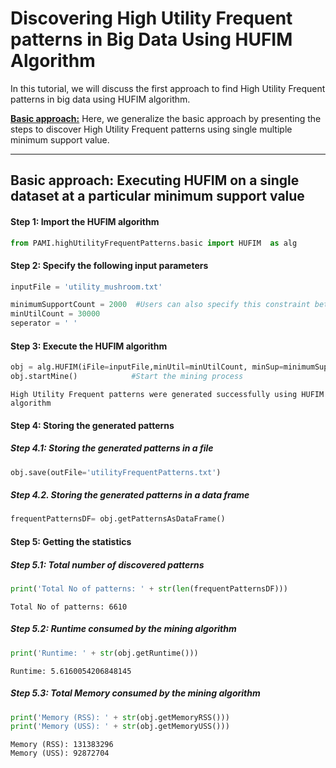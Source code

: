 # Discovering High Utility Frequent patterns in Big Data Using HUFIM Algorithm

In this tutorial, we will discuss the first approach to find High Utility Frequent patterns in big data using HUFIM algorithm.

[__Basic approach:__](#basicApproach) Here, we generalize the basic approach by presenting the steps to discover High Utility Frequent patterns using single multiple minimum support value.

***

## <a id='basicApproach'>Basic approach: Executing HUFIM on a single dataset at a particular minimum support value</a>

#### Step 1: Import the HUFIM algorithm


```python
from PAMI.highUtilityFrequentPatterns.basic import HUFIM  as alg
```

#### Step 2: Specify the following input parameters


```python
inputFile = 'utility_mushroom.txt'

minimumSupportCount = 2000  #Users can also specify this constraint between 0 to 1.
minUtilCount = 30000
seperator = ' '       
```

#### Step 3: Execute the HUFIM algorithm


```python
obj = alg.HUFIM(iFile=inputFile,minUtil=minUtilCount, minSup=minimumSupportCount, sep=seperator)    #initialize
obj.startMine()            #Start the mining process
```

    High Utility Frequent patterns were generated successfully using HUFIM algorithm


#### Step 4: Storing the generated patterns

##### Step 4.1: Storing the generated patterns in a file


```python
obj.save(outFile='utilityFrequentPatterns.txt')
```

##### Step 4.2. Storing the generated patterns in a data frame


```python
frequentPatternsDF= obj.getPatternsAsDataFrame()
```

#### Step 5: Getting the statistics

##### Step 5.1: Total number of discovered patterns 


```python
print('Total No of patterns: ' + str(len(frequentPatternsDF)))
```

    Total No of patterns: 6610


##### Step 5.2: Runtime consumed by the mining algorithm


```python
print('Runtime: ' + str(obj.getRuntime()))
```

    Runtime: 5.6160054206848145


##### Step 5.3: Total Memory consumed by the mining algorithm


```python
print('Memory (RSS): ' + str(obj.getMemoryRSS()))
print('Memory (USS): ' + str(obj.getMemoryUSS()))
```

    Memory (RSS): 131383296
    Memory (USS): 92872704



```python

```
